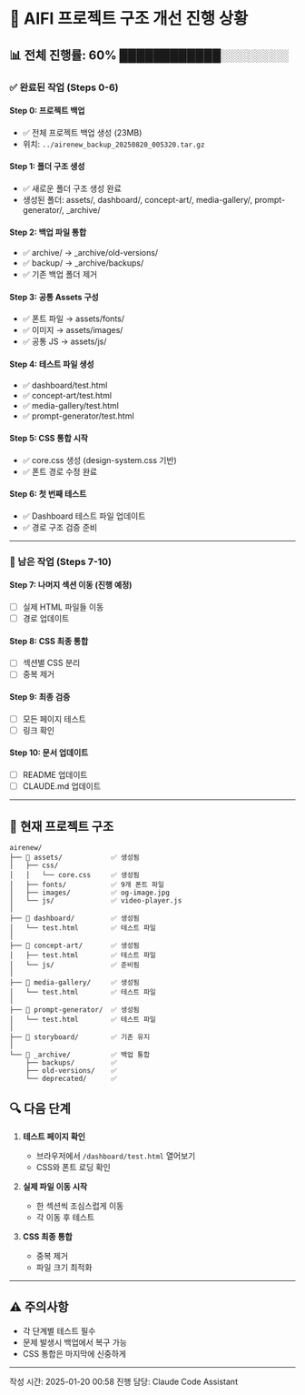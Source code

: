 # 🚀 AIFI 프로젝트 구조 개선 진행 상황

## 📊 전체 진행률: 60% ████████████░░░░░░░░

### ✅ 완료된 작업 (Steps 0-6)

#### Step 0: 프로젝트 백업
- ✅ 전체 프로젝트 백업 생성 (23MB)
- 위치: `../airenew_backup_20250820_005320.tar.gz`

#### Step 1: 폴더 구조 생성
- ✅ 새로운 폴더 구조 생성 완료
- 생성된 폴더: assets/, dashboard/, concept-art/, media-gallery/, prompt-generator/, _archive/

#### Step 2: 백업 파일 통합
- ✅ archive/ → _archive/old-versions/
- ✅ backup/ → _archive/backups/
- ✅ 기존 백업 폴더 제거

#### Step 3: 공통 Assets 구성
- ✅ 폰트 파일 → assets/fonts/
- ✅ 이미지 → assets/images/
- ✅ 공통 JS → assets/js/

#### Step 4: 테스트 파일 생성
- ✅ dashboard/test.html
- ✅ concept-art/test.html
- ✅ media-gallery/test.html
- ✅ prompt-generator/test.html

#### Step 5: CSS 통합 시작
- ✅ core.css 생성 (design-system.css 기반)
- ✅ 폰트 경로 수정 완료

#### Step 6: 첫 번째 테스트
- ✅ Dashboard 테스트 파일 업데이트
- ✅ 경로 구조 검증 준비

---

### 📝 남은 작업 (Steps 7-10)

#### Step 7: 나머지 섹션 이동 (진행 예정)
- [ ] 실제 HTML 파일들 이동
- [ ] 경로 업데이트

#### Step 8: CSS 최종 통합
- [ ] 섹션별 CSS 분리
- [ ] 중복 제거

#### Step 9: 최종 검증
- [ ] 모든 페이지 테스트
- [ ] 링크 확인

#### Step 10: 문서 업데이트
- [ ] README 업데이트
- [ ] CLAUDE.md 업데이트

---

## 📁 현재 프로젝트 구조

```
airenew/
├── 📁 assets/            ✅ 생성됨
│   ├── css/             
│   │   └── core.css     ✅ 생성됨
│   ├── fonts/           ✅ 9개 폰트 파일
│   ├── images/          ✅ og-image.jpg
│   └── js/              ✅ video-player.js
│
├── 📁 dashboard/         ✅ 생성됨
│   └── test.html        ✅ 테스트 파일
│
├── 📁 concept-art/       ✅ 생성됨
│   ├── test.html        ✅ 테스트 파일
│   └── js/              ✅ 준비됨
│
├── 📁 media-gallery/     ✅ 생성됨
│   └── test.html        ✅ 테스트 파일
│
├── 📁 prompt-generator/  ✅ 생성됨
│   └── test.html        ✅ 테스트 파일
│
├── 📁 storyboard/        ✅ 기존 유지
│
└── 📁 _archive/          ✅ 백업 통합
    ├── backups/         ✅ 
    ├── old-versions/    ✅
    └── deprecated/      ✅
```

## 🔍 다음 단계

1. **테스트 페이지 확인**
   - 브라우저에서 `/dashboard/test.html` 열어보기
   - CSS와 폰트 로딩 확인

2. **실제 파일 이동 시작**
   - 한 섹션씩 조심스럽게 이동
   - 각 이동 후 테스트

3. **CSS 최종 통합**
   - 중복 제거
   - 파일 크기 최적화

---

## ⚠️ 주의사항

- 각 단계별 테스트 필수
- 문제 발생시 백업에서 복구 가능
- CSS 통합은 마지막에 신중하게

---

작성 시간: 2025-01-20 00:58
진행 담당: Claude Code Assistant